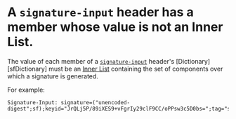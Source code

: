 # A `signature-input` header has a member whose value is not an Inner List.

The value of each member of a [`signature-input`](signatureInputHeader) header's
[Dictionary][sfDictionary] must be an [Inner List](sfInnerList) containing the
set of components over which a signature is generated.

For example:

```
Signature-Input: signature=("unencoded-digest";sf);keyid="JrQLj5P/89iXES9+vFgrIy29clF9CC/oPPsw3c5D0bs=";tag="sri"
```

